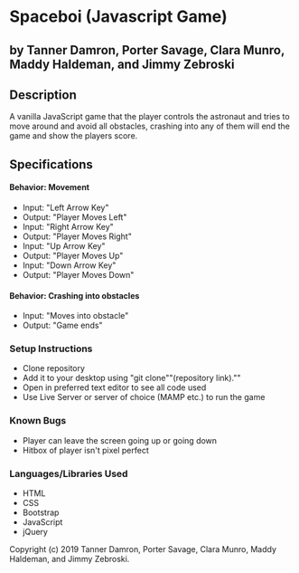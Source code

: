 # Spaceboi (Javascript Game)
## by Tanner Damron, Porter Savage, Clara Munro, Maddy Haldeman, and Jimmy Zebroski

## Description
A vanilla JavaScript game that the player controls the astronaut and tries to move around and avoid all obstacles, crashing into any of them will end the game and show the players score.

## Specifications

#### Behavior: Movement
* Input: "Left Arrow Key"
* Output: "Player Moves Left"
* Input: "Right Arrow Key"
* Output: "Player Moves Right"
* Input: "Up Arrow Key"
* Output: "Player Moves Up"
* Input: "Down Arrow Key"
* Output: "Player Moves Down"

#### Behavior: Crashing into obstacles
* Input: "Moves into obstacle"
* Output: "Game ends"

### Setup Instructions
* Clone repository
* Add it to your desktop using "git clone""(repository link).""
* Open in preferred text editor to see all code used
* Use Live Server or server of choice (MAMP etc.) to run the game

### Known Bugs
* Player can leave the screen going up or going down
* Hitbox of player isn't pixel perfect

### Languages/Libraries Used
* HTML
* CSS
* Bootstrap
* JavaScript
* jQuery

Copyright (c) 2019 Tanner Damron, Porter Savage, Clara Munro, Maddy Haldeman, and Jimmy Zebroski.
